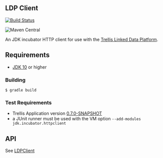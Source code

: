 ## LDP Client

[![Build Status](https://travis-ci.org/pan-dora/ldp-client.png?branch=master)](https://travis-ci.org/pan-dora/ldp-client)

![Maven Central](https://img.shields.io/maven-central/v/cool.pandora/ldp-client.svg)


An JDK incubator HTTP client for use with the [Trellis Linked Data Platform](https://trellis-ldp.github.io/trellis/apidocs/).

## Requirements
* [JDK 10](http://jdk.java.net/10/) or higher

### Building
    $ gradle build

### Test Requirements
* Trellis Application version [0.7.0-SNAPSHOT](https://github.com/christopher-johnson/trellis/tree/jpms)
* a JUnit runner must be used with the VM option `--add-modules jdk.incubator.httpclient`

## API
See [LDPClient](https://github.com/pan-dora/ldp-client/blob/master/src/main/java/cool/pandora/ldpclient/LdpClient.java)
